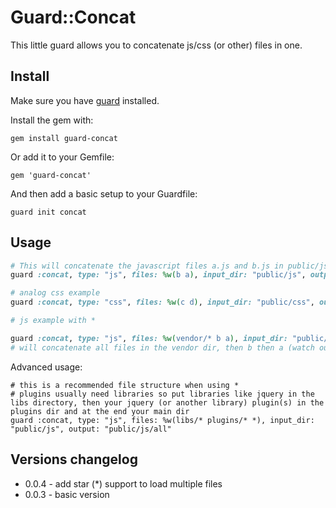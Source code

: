 # Guard::Concat

This little guard allows you to concatenate js/css (or other) files in one.


## Install

Make sure you have [guard](http://github.com/guard/guard) installed.

Install the gem with:

    gem install guard-concat

Or add it to your Gemfile:

    gem 'guard-concat'

And then add a basic setup to your Guardfile:

    guard init concat


## Usage


``` ruby
# This will concatenate the javascript files a.js and b.js in public/js to all.js
guard :concat, type: "js", files: %w(b a), input_dir: "public/js", output: "public/js/all"

# analog css example
guard :concat, type: "css", files: %w(c d), input_dir: "public/css", output: "public/css/all"

# js example with *

guard :concat, type: "js", files: %w(vendor/* b a), input_dir: "public/js", output: "public/js/all"
# will concatenate all files in the vendor dir, then b then a (watch out of dependencies)
```

Advanced usage:

```
# this is a recommended file structure when using *
# plugins usually need libraries so put libraries like jquery in the libs directory, then your jquery (or another library) plugin(s) in the plugins dir and at the end your main dir
guard :concat, type: "js", files: %w(libs/* plugins/* *), input_dir: "public/js", output: "public/js/all"
```

## Versions changelog

- 0.0.4 - add star (*) support to load multiple files 
- 0.0.3 - basic version